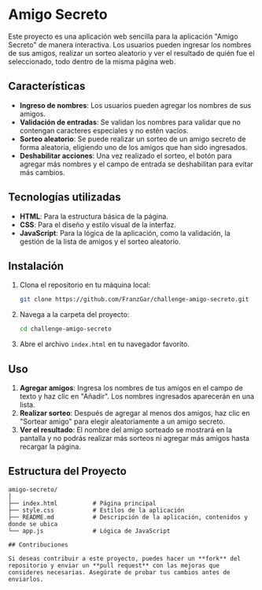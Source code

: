 # Amigo Secreto

Este proyecto es una aplicación web sencilla para la aplicación "Amigo Secreto" de manera interactiva. Los usuarios pueden ingresar los nombres de sus amigos, realizar un sorteo aleatorio y ver el resultado de quién fue el seleccionado, todo dentro de la misma página web.

## Características

- **Ingreso de nombres**: Los usuarios pueden agregar los nombres de sus amigos.
- **Validación de entradas**: Se validan los nombres para validar que no contengan caracteres especiales y no estén vacíos.
- **Sorteo aleatorio**: Se puede realizar un sorteo de un amigo secreto de forma aleatoria, eligiendo uno de los amigos que han sido ingresados.
- **Deshabilitar acciones**: Una vez realizado el sorteo, el botón para agregar más nombres y el campo de entrada se deshabilitan para evitar más cambios.

## Tecnologías utilizadas

- **HTML**: Para la estructura básica de la página.
- **CSS**: Para el diseño y estilo visual de la interfaz.
- **JavaScript**: Para la lógica de la aplicación, como la validación, la gestión de la lista de amigos y el sorteo aleatorio.

## Instalación

1. Clona el repositorio en tu máquina local:

   ```bash
   git clone https://github.com/FranzGar/challenge-amigo-secreto.git
   ```

2. Navega a la carpeta del proyecto:

   ```bash
   cd challenge-amigo-secreto
   ```

3. Abre el archivo `index.html` en tu navegador favorito.

## Uso

1. **Agregar amigos**: Ingresa los nombres de tus amigos en el campo de texto y haz clic en "Añadir". Los nombres ingresados aparecerán en una lista.
2. **Realizar sorteo**: Después de agregar al menos dos amigos, haz clic en "Sortear amigo" para elegir aleatoriamente a un amigo secreto.
3. **Ver el resultado**: El nombre del amigo sorteado se mostrará en la pantalla y no podrás realizar más sorteos ni agregar más amigos hasta recargar la página.

## Estructura del Proyecto

```
amigo-secreto/
│
├── index.html          # Página principal
├── style.css           # Estilos de la aplicación
├── README.md           # Descripción de la aplicación, contenidos y donde se ubica
└── app.js              # Lógica de JavaScript

## Contribuciones

Si deseas contribuir a este proyecto, puedes hacer un **fork** del repositorio y enviar un **pull request** con las mejoras que consideres necesarias. Asegúrate de probar tus cambios antes de enviarlos.
